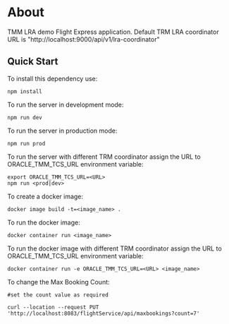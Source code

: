# About
TMM LRA demo Flight Express application.
Default TRM LRA coordinator URL is "http://localhost:9000/api/v1/lra-coordinator"
## Quick Start
To install this dependency use:

```
npm install
```
To run the server in development mode:
```
npm run dev
```
To run the server in production mode:
```
npm run prod
```
To run the server with different TRM coordinator assign the URL to ORACLE_TMM_TCS_URL environment variable:
```
export ORACLE_TMM_TCS_URL=<URL>
npm run <prod|dev>
```
To create a docker image:
```
docker image build -t=<image_name> .
```
To run the docker image:
```
docker container run <image_name>
```
To run the docker image with different TRM coordinator assign the URL to ORACLE_TMM_TCS_URL environment variable:
```
docker container run -e ORACLE_TMM_TCS_URL=<URL> <image_name>
```
To change the Max Booking Count:
```
#set the count value as required

curl --location --request PUT 'http://localhost:8083/flightService/api/maxbookings?count=7'
```